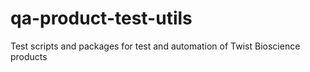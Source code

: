 # qa-product-test-utils
Test scripts and packages for test and automation of Twist Bioscience products
